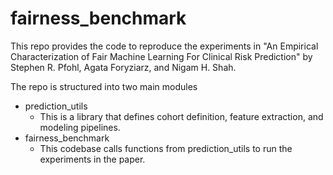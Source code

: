 # fairness_benchmark

This repo provides the code to reproduce the experiments in "An Empirical Characterization of Fair Machine Learning For Clinical Risk Prediction" by Stephen R. Pfohl, Agata Foryziarz, and Nigam H. Shah.

The repo is structured into two main modules

* prediction_utils
    * This is a library that defines cohort definition, feature extraction, and modeling pipelines.
* fairness_benchmark
    * This codebase calls functions from prediction_utils to run the experiments in the paper.